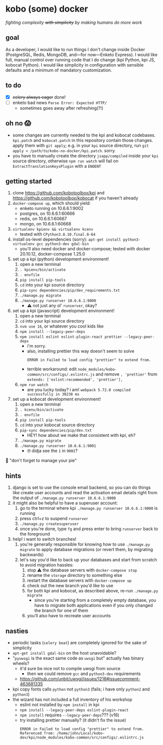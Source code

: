# kobo (some) docker
*fighting complexity ~~with simplicity~~ by making humans do more work*

## goal
As a developer, I would like to run things I don't change inside Docker
(PostgreSQL, Redis, MongoDB, and—for now—Enketo Express). I would like full,
manual control over running code that I do change (kpi Python, kpi JS, kobocat
Python). I would like simplicity in configuration with sensible defaults and a
minimum of mandatory customization.

## to do
- [x] ~~celery always eager~~ done!
- [ ] enketo bad news `Parse Error: Expected HTTP/`
    * sometimes goes away after refreshing(?!)

## oh no :scream:
* some changes are currently needed to the kpi and kobocat codebases.
  `kpi.patch` and `kobocat.patch` in this repository contain those changes.
  apply them with `git apply`; e.g. in your `kpi` source directory, run `git
  apply < /path/to/kobo-no-docker/kpi.patch`. sorry.
* you have to manually create the directory `jsapp/compiled` inside your `kpi`
  source directory, otherwise `npm run watch` will fail on
  `ExtractTranslationKeysPlugin` with a `ENOENT`

## getting started
1. clone https://github.com/kobotoolbox/kpi and
   https://github.com/kobotoolbox/kobocat if you haven't already
1. `docker-compose up`, which should yield:
    * enketo running on 10.6.6.1:9002
    * postgres, on 10.6.6.1:60666
    * redis, on 10.6.6.1:60667
    * mongo, on 10.6.6.1:60668
1. `virtualenv kpienv && virtualenv kcenv`
    * tested with `CPython3.8.10.final.0-64`
1. install os-level dependencies (sorry): `apt-get install python3-virtualenv gcc python3-dev gdal-bin`
    * you'll also need docker and docker-compose; tested with docker 20.10.12,
      docker-compose 1.25.0
1. set up a kpi (python) development environment!
    1. open a new terminal
    1. `. kpienv/bin/activate`
    1. `. envfile`
    1. `pip install pip-tools`
    1. `cd` into your kpi source directory
    1. `pip-sync dependencies/pip/dev_requirements.txt`
    1. `./manage.py migrate`
    1. `./manage.py runserver 10.6.6.1:9000`
        * :warning: not just any ol' `runserver`, okay?
1. set up a kpi (javascript) development environment!
    1. open a new terminal
    1. `cd` into your kpi source directory
    1. `nvm use 16`, or whatever you cool kids like
    1. `npm install --legacy-peer-deps`
    1. `npm install eslint eslint-plugin-react prettier --legacy-peer-deps`
        * i'm sorry.
        * also, installing prettier this way doesn't seem to solve
          ```
          ERROR in Failed to load config "prettier" to extend from.
          ```
        * terrible workaround: edit `node_modules/kobo-common/src/configs/.eslintrc.js`
          and remove `, 'prettier'` from `extends: ['eslint:recommended', 'prettier'],`
    1. `npm run watch`
        * are you lucky today? i am! `webpack 5.72.0 compiled successfully in 30238 ms`
1. set up a kobocat development environment!
    1. open a new terminal
    1. `. kcenv/bin/activate`
    1. `. envfile`
    1. `pip install pip-tools`
    1. `cd` into your kobocat source directory
    1. `pip-sync dependencies/pip/dev.txt`
        * HEY! how about we make that consistent with kpi, eh?
    1. `./manage.py migrate`
    1. `./manage.py runserver 10.6.6.1:9001`
        * :nerd_face: didja see the `1` in `9001`?

:pie: "don't forget to manage your pie"

## hints
1. django is set to use the console email backend, so you can do things like
   create user accounts and read the activation email details right from the
   output of `./manage.py runserver 10.6.6.1:9000`
1. it might also be helpful to have a superuser account:
    1. go to the terminal where kpi `./manage.py runserver 10.6.6.1:9000` is
       running
    1. press ctrl+z to suspend `runserver`
    1. `./manage.py createsuperuser`
    1. once you're done, type `fg` and press enter to bring `runserver` back to
       the foreground
1. help! i want to switch branches!
    1. you're generally responsible for knowing how to use
       `./manage.py migrate` to apply database migrations (or revert them, by
       migrating backwards)
    1. let's say you'd like to back up your databases and start
       from scratch to avoid migration hassles:
        1. stop :warning: the database servers with `docker-compose stop`
        1. rename the `storage` directory to something else
        1. restart the database servers with `docker-compose up`
        1. check out the new branch you'd like to use
        1. for both kpi and kobocat, as described above, re-run
           `./manage.py migrate`
            * since you're starting from a completely empty database,
              you have to migrate both applications even if you only changed
              the branch for one of them
        1. you'll also have to recreate user accounts

## nasties
* periodic tasks (`celery beat`) are completely ignored for the sake of
  simplicity
* `apt-get install gdal-bin` on the host unavoidable?
* "`pyuwsgi` is the exact same code as `uwsgi` but" actually has binary wheels?
    * it'd sure be nice not to compile uwsgi from source
        * then we could remove `gcc` and `python3-dev` requirements
    * https://github.com/unbit/uwsgi/issues/1218#issuecomment-463681335
* kpi copy fonts calls `python` not `python3` (fails; i have only `python2` and `python3`)
* the wizard has not included a full inventory of his workshop
    * eslint not installed by `npm install` in kpi
    * `npm install --legacy-peer-deps eslint-plugin-react`
    * `npm install` requires `--legacy-peer-deps`??? (v16)
    * try installing prettier manually? (it didn't fix the issue)
      ```
      ERROR in Failed to load config "prettier" to extend from.
      Referenced from: /home/john/Local/kobo-dev/kpi/node_modules/kobo-common/src/configs/.eslintrc.js
      ```
